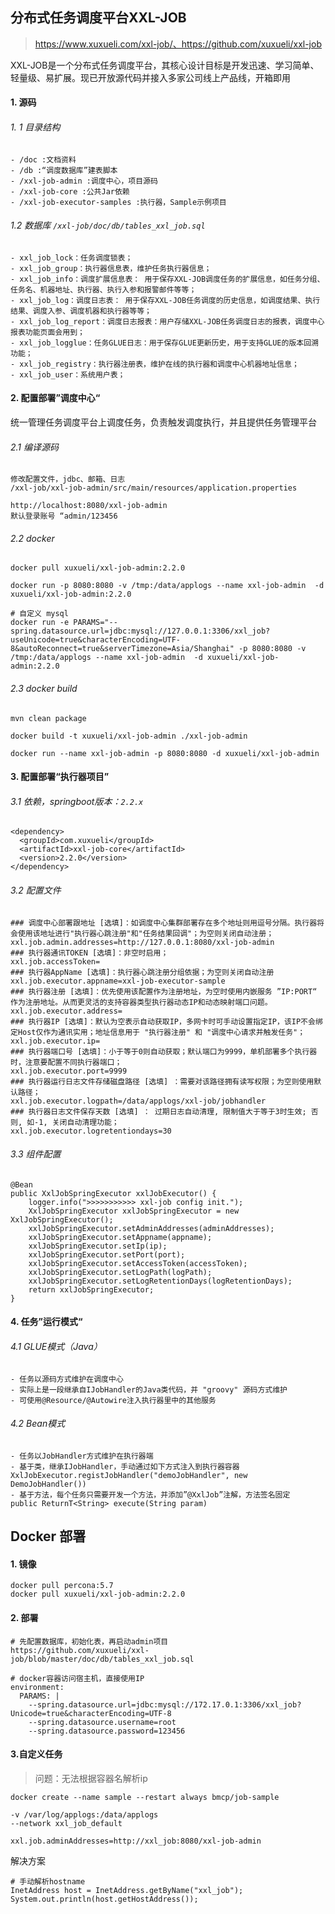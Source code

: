 ## 分布式任务调度平台XXL-JOB

> https://www.xuxueli.com/xxl-job/、https://github.com/xuxueli/xxl-job

XXL-JOB是一个分布式任务调度平台，其核心设计目标是开发迅速、学习简单、轻量级、易扩展。现已开放源代码并接入多家公司线上产品线，开箱即用


#### 1. 源码

###### 1. 1 目录结构

```
- /doc :文档资料
- /db :“调度数据库”建表脚本
- /xxl-job-admin :调度中心，项目源码
- /xxl-job-core :公共Jar依赖
- /xxl-job-executor-samples :执行器，Sample示例项目
```

###### 1.2 数据库  `/xxl-job/doc/db/tables_xxl_job.sql`

```
- xxl_job_lock：任务调度锁表；
- xxl_job_group：执行器信息表，维护任务执行器信息；
- xxl_job_info：调度扩展信息表： 用于保存XXL-JOB调度任务的扩展信息，如任务分组、任务名、机器地址、执行器、执行入参和报警邮件等等；
- xxl_job_log：调度日志表： 用于保存XXL-JOB任务调度的历史信息，如调度结果、执行结果、调度入参、调度机器和执行器等等；
- xxl_job_log_report：调度日志报表：用户存储XXL-JOB任务调度日志的报表，调度中心报表功能页面会用到；
- xxl_job_logglue：任务GLUE日志：用于保存GLUE更新历史，用于支持GLUE的版本回溯功能；
- xxl_job_registry：执行器注册表，维护在线的执行器和调度中心机器地址信息；
- xxl_job_user：系统用户表；
```

#### 2. 配置部署”调度中心“

统一管理任务调度平台上调度任务，负责触发调度执行，并且提供任务管理平台

###### 2.1 编译源码

```
修改配置文件，jdbc、邮箱、日志
/xxl-job/xxl-job-admin/src/main/resources/application.properties

http://localhost:8080/xxl-job-admin 
默认登录账号 “admin/123456
```

###### 2.2 docker

```
docker pull xuxueli/xxl-job-admin:2.2.0

docker run -p 8080:8080 -v /tmp:/data/applogs --name xxl-job-admin  -d xuxueli/xxl-job-admin:2.2.0

# 自定义 mysql
docker run -e PARAMS="--spring.datasource.url=jdbc:mysql://127.0.0.1:3306/xxl_job?useUnicode=true&characterEncoding=UTF-8&autoReconnect=true&serverTimezone=Asia/Shanghai" -p 8080:8080 -v /tmp:/data/applogs --name xxl-job-admin  -d xuxueli/xxl-job-admin:2.2.0
```

###### 2.3 docker build

```
mvn clean package

docker build -t xuxueli/xxl-job-admin ./xxl-job-admin

docker run --name xxl-job-admin -p 8080:8080 -d xuxueli/xxl-job-admin
```

#### 3. 配置部署“执行器项目”

###### 3.1 依赖，springboot版本：`2.2.x`

```
<dependency>
  <groupId>com.xuxueli</groupId>
  <artifactId>xxl-job-core</artifactId>
  <version>2.2.0</version>
</dependency>
```

###### 3.2 配置文件

```
### 调度中心部署跟地址 [选填]：如调度中心集群部署存在多个地址则用逗号分隔。执行器将会使用该地址进行"执行器心跳注册"和"任务结果回调"；为空则关闭自动注册；
xxl.job.admin.addresses=http://127.0.0.1:8080/xxl-job-admin
### 执行器通讯TOKEN [选填]：非空时启用；
xxl.job.accessToken=
### 执行器AppName [选填]：执行器心跳注册分组依据；为空则关闭自动注册
xxl.job.executor.appname=xxl-job-executor-sample
### 执行器注册 [选填]：优先使用该配置作为注册地址，为空时使用内嵌服务 ”IP:PORT“ 作为注册地址。从而更灵活的支持容器类型执行器动态IP和动态映射端口问题。
xxl.job.executor.address=
### 执行器IP [选填]：默认为空表示自动获取IP，多网卡时可手动设置指定IP，该IP不会绑定Host仅作为通讯实用；地址信息用于 "执行器注册" 和 "调度中心请求并触发任务"；
xxl.job.executor.ip=
### 执行器端口号 [选填]：小于等于0则自动获取；默认端口为9999，单机部署多个执行器时，注意要配置不同执行器端口；
xxl.job.executor.port=9999
### 执行器运行日志文件存储磁盘路径 [选填] ：需要对该路径拥有读写权限；为空则使用默认路径；
xxl.job.executor.logpath=/data/applogs/xxl-job/jobhandler
### 执行器日志文件保存天数 [选填] ： 过期日志自动清理, 限制值大于等于3时生效; 否则, 如-1, 关闭自动清理功能；
xxl.job.executor.logretentiondays=30
```

###### 3.3 组件配置

```
@Bean
public XxlJobSpringExecutor xxlJobExecutor() {
    logger.info(">>>>>>>>>>> xxl-job config init.");
    XxlJobSpringExecutor xxlJobSpringExecutor = new XxlJobSpringExecutor();
    xxlJobSpringExecutor.setAdminAddresses(adminAddresses);
    xxlJobSpringExecutor.setAppname(appname);
    xxlJobSpringExecutor.setIp(ip);
    xxlJobSpringExecutor.setPort(port);
    xxlJobSpringExecutor.setAccessToken(accessToken);
    xxlJobSpringExecutor.setLogPath(logPath);
    xxlJobSpringExecutor.setLogRetentionDays(logRetentionDays);
    return xxlJobSpringExecutor;
}
```

#### 4. 任务”运行模式“

###### 4.1 GLUE模式（Java）

```
- 任务以源码方式维护在调度中心
- 实际上是一段继承自IJobHandler的Java类代码，并 "groovy" 源码方式维护
- 可使用@Resource/@Autowire注入执行器里中的其他服务
```

###### 4.2 Bean模式

```
- 任务以JobHandler方式维护在执行器端
- 基于类，继承IJobHandler，手动通过如下方式注入到执行器容器
XxlJobExecutor.registJobHandler("demoJobHandler", new DemoJobHandler())
- 基于方法，每个任务只需要开发一个方法，并添加”@XxlJob”注解，方法签名固定
public ReturnT<String> execute(String param)
```



## Docker 部署

#### 1. 镜像

```
docker pull percona:5.7
docker pull xuxueli/xxl-job-admin:2.2.0
```

#### 2. 部署

```
# 先配置数据库，初始化表，再启动admin项目
https://github.com/xuxueli/xxl-job/blob/master/doc/db/tables_xxl_job.sql

# docker容器访问宿主机，直接使用IP
environment:
  PARAMS: |
	--spring.datasource.url=jdbc:mysql://172.17.0.1:3306/xxl_job?Unicode=true&characterEncoding=UTF-8
	--spring.datasource.username=root
	--spring.datasource.password=123456
```

#### 3.自定义任务

> 问题：无法根据容器名解析ip

```shell
docker create --name sample --restart always bmcp/job-sample

-v /var/log/applogs:/data/applogs
--network xxl_job_default

xxl.job.adminAddresses=http://xxl_job:8080/xxl-job-admin
```

解决方案

```
# 手动解析hostname
InetAddress host = InetAddress.getByName("xxl_job");
System.out.println(host.getHostAddress());
```

